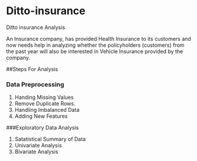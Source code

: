 # Ditto-insurance
Ditto insurance Analysis

An Insurance company, has provided Health Insurance to its customers and now needs help in analyzing whether the policyholders (customers) from the past year will also be interested in Vehicle Insurance provided by the company.

##Steps For Analysis

### Data Preprocessing
1. Handing Missing Values
2. Remove Duplicate Rows.
3. Handling Imbalanced Data
4. Adding New Features

###Exploratory Data Analysis
1. Satatistical Summary of Data
2. Univariate Analysis
3. Bivariate Analysis
